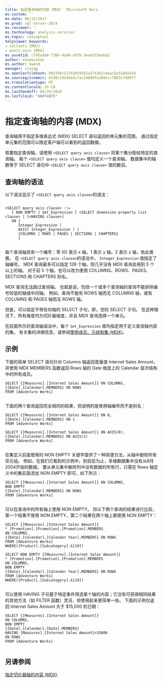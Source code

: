 ```yaml
---
title: 指定查询轴的内容（MDX） |Microsoft Docs
ms.custom: ''
ms.date: 06/13/2017
ms.prod: sql-server-2014
ms.reviewer: ''
ms.technology: analysis-services
ms.topic: conceptual
helpviewer_keywords:
- cellsets [MDX]
- query axis [MDX]
ms.assetid: c745ade0-738e-4a98-a3f0-3eabfd3eeba2
author: minewiskan
ms.author: owend
manager: craigg
ms.openlocfilehash: 892198c217918fd2b2a374261c6eac5e31d0a428
ms.sourcegitcommit: 6fd8c1914de4c7ac24900fe388ecc7883c740077
ms.translationtype: MT
ms.contentlocale: zh-CN
ms.lasthandoff: 04/26/2020
ms.locfileid: "66074075"
---
```

# <a name="specifying-the-contents-of-a-query-axis-mdx"></a>指定查询轴的内容 (MDX)
  查询轴用于指定多维表达式 (MDX) SELECT 语句返回的单元集的范围。 通过指定单元集的范围可以限定客户端可以看到的返回数据。  
  
 若要指定查询轴，请使用 `<SELECT query axis clause>` 将某个集分配给特定的查询轴。 每个 `<SELECT query axis clause>` 值均定义一个查询轴。 数据集中的轴数等于 SELECT 语句中 `<SELECT query axis clause>` 值的数目。  
  
## <a name="query-axis-syntax"></a>查询轴的语法  
 以下语法显示了 `<SELECT query axis clause>`的语法：  
  
```  
  
<SELECT query axis clause> ::=  
   [ NON EMPTY ] Set_Expression [ <SELECT dimension property list clause> ] [<HAVING clause>]  
   ON {  
      Integer_Expression |   
      AXIS( Integer_Expression ) |   
      {COLUMNS | ROWS | PAGES | SECTIONS | CHAPTERS}     
      }  
  
```  
  
 每个查询轴具有一个编号：零 (0) 表示 x 轴，1 表示 y 轴，2 表示 z 轴，依此类推。 在 `<SELECT query axis clause>`的语法中， `Integer_Expression` 值指定了轴编号。 MDX 查询最多可以指定 128 个轴，但几乎没有 MDX 查询会用到 5 个以上的轴。 对于前 5 个轴，也可以改为使用 COLUMNS、ROWS、PAGES、SECTIONS 和 CHAPTERS 别名。  
  
 MDX 查询无法跳过查询轴。 也就是说，包括一个或多个查询轴的查询不能排除编号较低的轴或中间轴。 例如，查询不能有 ROWS 轴而无 COLUMNS 轴，或有 COLUMNS 和 PAGES 轴而无 ROWS 轴。  
  
 但是，可以指定不带任何轴的 SELECT 子句，即，空的 SELECT 子句。 在这种情况下，所有维度均为切片器维度，并且 MDX 查询选择一个单元。  
  
 在前面所示的查询轴语法中，每个 `Set_Expression` 值均指定用于定义查询轴内容的集。 有关集的详细信息，请参阅[使用成员、元组和集 (MDX)](working-with-members-tuples-and-sets-mdx.md)。  
  
## <a name="examples"></a>示例  
 下面的简单 SELECT 语句针对 Columns 轴返回度量值 Internet Sales Amount，并使用 MDX MEMBERS 函数返回 Rows 轴的 Date 维度上的 Calendar 层次结构中的所有成员。  
  
```  
SELECT {[Measures].[Internet Sales Amount]} ON COLUMNS,  
{[Date].[Calendar].MEMBERS} ON ROWS  
FROM [Adventure Works]  
  
```  
  
 下面的两个查询返回完全相同的结果，但说明的是使用轴编号而不是别名：  
  
```  
SELECT {[Measures].[Internet Sales Amount]} ON 0,  
{[Date].[Calendar].MEMBERS} ON 1  
FROM [Adventure Works]  
  
SELECT {[Measures].[Internet Sales Amount]} ON AXIS(0),  
{[Date].[Calendar].MEMBERS} ON AXIS(1)  
FROM [Adventure Works]  
  
```  
  
 在集定义前面使用的 NON EMPTY 关键字提供了一种简便方法，从轴中删除所有空元组。 例如，在我们已看到的示例中，到目前为止，多维数据集中没有从8月2004开始的数据。 要从单元集中删除列中没有数据的所有行，只需在 Rows 轴定义中的集前面添加 NON EMPTY 即可，如下所示：  
  
```  
SELECT {[Measures].[Internet Sales Amount]} ON COLUMNS,  
NON EMPTY  
{[Date].[Calendar].MEMBERS} ON ROWS  
FROM [Adventure Works]  
  
```  
  
 可以在查询中的所有轴上使用 NON EMPTY。 将以下两个查询的结果进行比较，第一个结果不使用 NON EMPTY，第二个结果在两个轴上都使用 NON EMPTY：  
  
```  
SELECT {[Measures].[Internet Sales Amount]}   
* [Promotion].[Promotion].[Promotion].MEMBERS  
ON COLUMNS,  
{[Date].[Calendar].[Calendar Year].MEMBERS} ON ROWS  
FROM [Adventure Works]  
WHERE([Product].[Subcategory].&[19])  
  
SELECT NON EMPTY {[Measures].[Internet Sales Amount]}   
* [Promotion].[Promotion].[Promotion].MEMBERS  
ON COLUMNS,  
NON EMPTY  
{[Date].[Calendar].[Calendar Year].MEMBERS} ON ROWS  
FROM [Adventure Works]  
WHERE([Product].[Subcategory].&[19])  
  
```  
  
 可以使用 HAVING 子句基于特定条件筛选某个轴的内容；它没有可获得相同结果的其他方法（如 FILTER 函数）灵活，但使用起来更简单一些。 下面的示例仅返回 Internet Sales Amount 大于 $15,000 的日期：  
  
```  
SELECT {[Measures].[Internet Sales Amount]}   
ON COLUMNS,  
NON EMPTY  
{[Date].[Calendar].[Date].MEMBERS}   
HAVING [Measures].[Internet Sales Amount]>15000  
ON ROWS  
FROM [Adventure Works]  
  
```  
  
## <a name="see-also"></a>另请参阅  
 [指定切片器轴的内容 (MDX)](mdx-query-and-slicer-axes-specify-the-contents-of-a-slicer-axis.md)  
  
  
